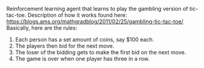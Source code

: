 Reinforcement learning agent that learns to play the gambling version of tic-tac-toe.
Description of how it works found here: https://blogs.ams.org/mathgradblog/2011/02/25/gambling-tic-tac-toe/
Basically, here are the rules:

1. Each person has a set amount of coins, say $100 each.
2. The players then bid for the next move.
3. The loser of the bidding gets to make the first bid on the next move.
4. The game is over when one player has three in a row.
